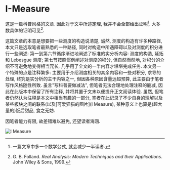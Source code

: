 # I-Measure

这是一篇科普风格的文章. 因此对于文中所述定理, 我并不会全部给出证明[^1]. 大多数具体的证明可见[^Folland99].

这篇文章的本意是想要把一些测度的构造说清楚, 诚然, 测度的构造有许多种路径, 本文只是选取笔者最熟悉的一种路径, 同时对构造中所遇障碍以及对测度的积分进行一些阐述: 第一到第六节循序渐进地阐述了标准的实分析内容: 测度的构造, 延拓和 Lebesgue 测度; 第七节按照惯例阐述对测度的积分, 但自然而然地, 对积分的介绍不可避免地变得相当冗长, 几乎用了全文的一半内容才堪堪完成任务. 本文另一个特殊的点是注释繁多: 主要用于介绍测度相关的其余内容和一些对积分, 求导的处理, 终究是实分析的主干内容之一, 但因各种原因含量远超预算, 此主要由于笔者写作风格随性所致. 虽言"写科普要做减法", 但笔者无法合理地处理注释的删减, 因此在此版本中保留了所有注释, 并将其置于文末以便提升正文阅读体验. 虽然, 但笔者仍然认为注释是本文中相当有趣的一部分, 笔者在此记录了不少自身的理解以及某些板块之间的联系(以及[可爱猫猫的图片](I Measure), 某种意义上也算是(超大量的)饭后甜品, 食之无妨.

因笔者能力有限, 故差错难以避免, 还望读者海涵.

[^1]: 一篇文章中多一个数学公式, 就会减少一半读者.

[^Folland99]: G. B. Folland. _Real Analysis: Modern Techniques and their Applications_. John Wiley & Sons, 1999.

![I Measure](https://github.com/InnocentFIVE/I-Measure/assets/104732548/ccb8f88a-99af-488b-a2bd-790faad294f7)
